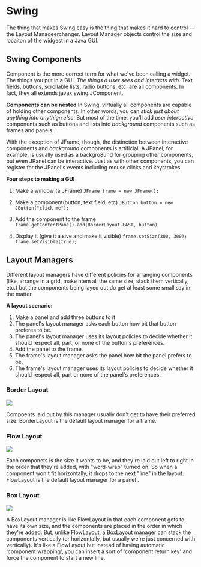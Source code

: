 # Swing

The thing that makes Swing easy is the thing that makes it hard to control -- the Layout Manageerchanger. Layout Manager objects control the size and locaiton of the widgest in a Java GUI.

## Swing Components

Component is the more correct term for what we've been calling a widget. The things you put in a GUI. _The things a user sees and interacts with._ Text fields, buttons, scrollable lists, radio buttons, etc. are all components. In fact, they all extends javax.swing.JComponent.

**Components can be nested**
In Swing, virtually all components are capable of holding other components. In other words, you can _stick just about anything into anythign else_. But most of the time, you'll add _user interactive_ components such as buttons and lists into _background_ components such as frames and panels.

With the exception of JFrame, though, the distinction between interactive components and _background_ components is artificial. A JPanel, for example, is usually used as a backgro8und for grouping other components, but even JPanel can be interactive. Just as with other components, you can register for the JPanel's events including mouse clicks and keystrokes.

**Four steps to making a GUI**

1. Make a window (a JFrame)
   `JFrame frame = new JFrame();`

2. Make a component(button, text field, etc)
   `JButton button = new JButton("click me");`

3. Add the component to the frame
   `frame.getContentPane().add(BorderLayout.EAST, button)`

4. Display it (give it a sive and make it visible)
   `frame.setSize(300, 300);`
   `frame.setVisible(true);`

## Layout Managers

Different layout managers have different policies for arranging components (like, arrange in a grid, make htem all the same size, stack them vertically, etc.) but the components being layed out do get at least some small say in the matter.

**A layout scenario:**

1. Make a panel and add three buttons to it
2. The panel's layout manager asks each button how bit that button preferes to be.
3. The panel's layout manager uses its layout policies to decide whether it should respect all, part, or none of the button's preferences.
4. Add the panel to the frame.
5. The frame's layout manager asks the panel how bit the panel prefers to be.
6. The frame's layout manager uses its layout policies to decide whether it should respect all, part or none of the panel's preferences.

### Border Layout

![](https://docs.oracle.com/en/java/javase/11/docs/api/java.desktop/java/awt/doc-files/BorderLayout-1.gif)

Compoents laid out by this manager usually don't get to have their preferred size. BorderLayout is the default layout manager for a frame.

### Flow Layout

![](https://docs.oracle.com/javase/tutorial/figures/uiswing/layout/FlowLayoutDemo1.png)

Each componets is the size it wants to be, and they're laid out left to right in the order that they're added, with "word-wrap" turned on. So when a component won't fit horizontally, it drops to the next "line" in the layout. FlowLayout is the default layout manager for a panel .

### Box Layout

![](https://docs.oracle.com/javase/tutorial/figures/uiswing/layout/BoxLayoutDemo.png)

A BoxLayout manager is like FlawLayout in that each component gets to have its own size, and the components are placed in the order in which they're added. But, unlike FlowLayout, a BoxLayout manager can stack the components vertically (or horizontally, but usually we're just concerned with vertically). It's like a FlowLayout but instead of having automatic 'component wrapping', you can insert a sort of 'component return key' and force the component to start a new line.
